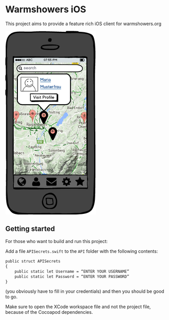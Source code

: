# Warmshowers iOS

This project aims to provide a feature rich iOS client for warmshowers.org

![Warmshowers iOS MapView](docs/map-mockup.png "Warmshowers iOS	")

## Getting started

For those who want to build and run this project:

Add a file `APISecrets.swift` to the `API` folder with the following contents:

```
public struct APISecrets
{
    public static let Username = “ENTER YOUR USERNAME”
    public static let Password = “ENTER YOUR PASSWORD”
}
```

(you obviously have to fill in your credentials) and then you should be good to go.

Make sure to open the XCode workspace file and not the project file, because of the Cocoapod dependencies.
